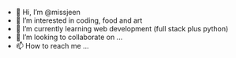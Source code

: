 - 👋 Hi, I’m @missjeen
- 👀 I’m interested in coding, food and art
- 🌱 I’m currently learning web development (full stack plus python)
- 💞️ I’m looking to collaborate on ...
- 📫 How to reach me ...

<!---
missjeen/missjeen is a ✨ special ✨ repository because its `README.md` (this file) appears on your GitHub profile.
You can click the Preview link to take a look at your changes.
--->
